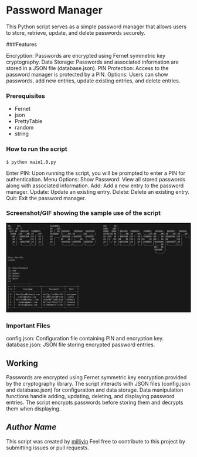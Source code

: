 # Password Manager

<!--Remove the below lines and add yours -->

This Python script serves as a simple password manager that allows users to store, retrieve, update, and delete passwords securely.

###Features

Encryption: Passwords are encrypted using Fernet symmetric key cryptography.
Data Storage: Passwords and associated information are stored in a JSON file (database.json).
PIN Protection: Access to the password manager is protected by a PIN.
Options: Users can show passwords, add new entries, update existing entries, and delete entries.

### Prerequisites
* Fernet
* json
* PrettyTable
* random
* string

### How to run the script

<!--Remove the below lines and add yours -->

```
$ python main1.0.py
```
Enter PIN: Upon running the script, you will be prompted to enter a PIN for authentication.
Menu Options:
Show Password: View all stored passwords along with associated information.
Add: Add a new entry to the password manager.
Update: Update an existing entry.
Delete: Delete an existing entry.
Quit: Exit the password manager.

### Screenshot/GIF showing the sample use of the script

<!--Remove the below lines and add yours -->

![input_image](Output.png)
### Important Files

config.json: Configuration file containing PIN and encryption key.
database.json: JSON file storing encrypted password entries.

## Working

Passwords are encrypted using Fernet symmetric key encryption provided by the cryptography library.
The script interacts with JSON files (config.json and database.json) for configuration and data storage.
Data manipulation functions handle adding, updating, deleting, and displaying password entries.
The script encrypts passwords before storing them and decrypts them when displaying.

## _Author Name_

<!--Remove the below lines and add yours -->
This script was created by [milliyin](https://github.com/milliyin)
Feel free to contribute to this project by submitting issues or pull requests.
